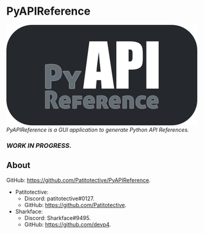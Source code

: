 # PyAPIReference
[![PyAPIReference logo](https://github.com/Patitotective/PyAPIReference/blob/main/Assets/logo.png?raw=true)](https://github.com/Patitotective/PyAPIReference)  
_PyAPIReference is a GUI application to generate Python API References._

### _WORK IN PROGRESS._

About
---
GitHub: https://github.com/Patitotective/PyAPIReference.
- Patitotective:
	- Discord: patitotective#0127.
	- GitHub: https://github.com/Patitotective.
- Sharkface:
	- Discord: Sharkface#9495.
	- GitHub: https://github.com/devp4.
